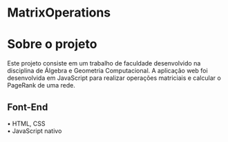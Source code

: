 # MatrixOperations

# Sobre o projeto
Este projeto consiste em um trabalho de faculdade desenvolvido na disciplina de Álgebra e Geometria Computacional. A aplicação web foi desenvolvida em JavaScript para realizar operações matriciais e calcular o PageRank de uma rede.

## Font-End 
• HTML, CSS <br>
• JavaScript nativo
